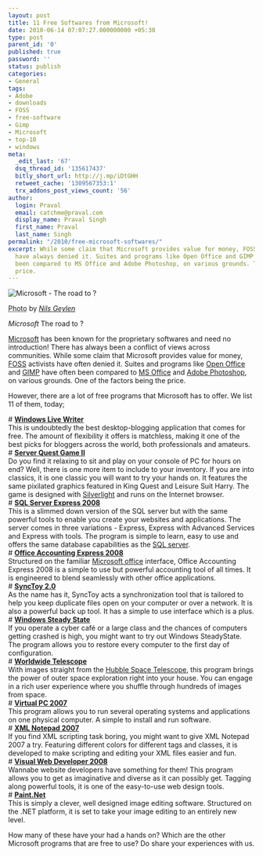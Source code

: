 ```yaml
---
layout: post
title: 11 Free Softwares from Microsoft!
date: 2010-06-14 07:07:27.000000000 +05:30
type: post
parent_id: '0'
published: true
password: ''
status: publish
categories:
- General
tags:
- Adobe
- downloads
- FOSS
- free-software
- Gimp
- Microsoft
- top-10
- windows
meta:
  _edit_last: '67'
  dsq_thread_id: '135617437'
  bitly_short_url: http://j.mp/iDtGHH
  retweet_cache: '1309567353:1'
  trx_addons_post_views_count: '56'
author:
  login: Praval
  email: catchme@praval.com
  display_name: Praval Singh
  first_name: Praval
  last_name: Singh
permalink: "/2010/free-microsoft-softwares/"
excerpt: While some claim that Microsoft provides value for money, FOSS activists
  have always denied it. Suites and programs like Open Office and GIMP have often
  been compared to MS Office and Adobe Photoshop, on various grounds. That includes
  price.
---
```

<div class="figure"><img src="/static/2010/06/microsoft-road-to.jpg" alt="Microsoft - The road to ?" />
<p class="credit"><abbr class="type" title="Photograph">Photo</abbr> by <cite><a href="http://www.flickr.com/photos/napfisk/2440029659/">Nils Geylen</a></cite></p>
<p class="caption"><em class="title">Microsoft</em> The road to ?</p>
</div>
<p><a href="http://www.microsoft.com/">Microsoft</a> has been known for the proprietary softwares and need no introduction! There has always been a conflict of views across communities. While some claim that Microsoft provides value for money, <a href="http://en.wikipedia.org/wiki/Free_and_open_source_software">FOSS</a> activists have often denied it. Suites and programs like <a href="http://www.openoffice.org/">Open Office</a> and <a href="http://www.gimp.org/">GIMP</a> have often been compared to <a href="http://office.microsoft.com/">MS Office</a> and <a href="http://www.adobe.com/products/photoshop/compare/">Adobe Photoshop</a>, on various grounds. One of the factors being the price.</p>
<p>However, there are a lot of free programs that Microsoft has to offer. We list 11 of them, today;</p>
<p># <a href="http://windowslivewriter.spaces.live.com/"><strong>Windows Live Writer</strong></a><br />
This is undoubtedly the best desktop-blogging application that comes for free. The amount of flexibility it offers is matchless, making it one of the best picks for bloggers across the world, both professionals and amateurs.<br />
# <a href="http://www.microsoft.com/click/serverquest/"><strong>Server Quest Game II</strong></a><br />
Do you find it relaxing to sit and play on your console of PC for hours on end? Well, there is one more item to include to your inventory. If you are into classics, it is one classic you will want to try your hands on. It features the same pixilated graphics featured in King Quest and Leisure Suit Harry. The game is designed with <a href="http://silverlight.net/">Silverlight</a> and runs on the Internet browser.<br />
# <a href="http://www.microsoft.com/express/Database/"><strong>SQL Server Express 2008</strong></a><br />
This is a slimmed down version of the SQL server but with the same powerful tools to enable you create your websites and applications. The server comes in three variations - Express, Express with Advanced Services and Express with tools. The program is simple to learn, easy to use and offers the same database capabilities as the <a href="http://en.wikipedia.org/wiki/Microsoft_SQL_Server">SQL server</a>.<br />
# <a href="http://download.cnet.com/Microsoft-Office-Accounting-Express/3000-2066_4-10599757.html"><strong>Office Accounting Express 2008</strong></a><br />
Structured on the familiar <a href="http://office.microsoft.com/en-us/default.aspx">Microsoft office</a> interface, Office Accounting Express 2008 is a simple to use but powerful accounting tool of all times. It is engineered to blend seamlessly with other office applications.<br />
# <a href="http://en.wikipedia.org/wiki/SyncToy"><strong>SyncToy 2.0</strong></a><br />
As the name has it, SyncToy acts a synchronization tool that is tailored to help you keep duplicate files open on your computer or over a network. It is also a powerful back up tool. It has a simple to use interface which is a plus.<br />
# <a href="http://www.microsoft.com/windows/products/winfamily/sharedaccess/default.mspx"><strong>Windows Steady State</strong></a><br />
If you operate a cyber café or a large class and the chances of computers getting crashed is high, you might want to try out Windows SteadyState. The program allows you to restore every computer to the first day of configuration.<br />
# <a href="http://www.worldwidetelescope.org/Home.aspx"><strong>Worldwide Telescope</strong></a><br />
With images straight from the <a href="http://en.wikipedia.org/wiki/Hubble_Space_Telescope">Hubble Space Telescope</a>, this program brings the power of outer space exploration right into your house. You can engage in a rich user experience where you shuffle through hundreds of images from space.<br />
# <a href="http://www.microsoft.com/windows/virtual-pc/"><strong>Virtual PC 2007</strong></a><br />
This program allows you to run several operating systems and applications on one physical computer. A simple to install and run software.<br />
# <a href="http://blogs.msdn.com/xmlteam/archive/2007/03/22/xml-notepad-2007-version-2-3-is-now-available.aspx"><strong>XML Notepad 2007</strong></a><br />
If you find XML scripting task boring, you might want to give XML Notepad 2007 a try. Featuring different colors for different tags and classes, it is developed to make scripting and editing your XML files easier and fun.<br />
# <a href="http://www.microsoft.com/express/Web/"><strong>Visual Web Developer 2008</strong></a><br />
Wannabe website developers have something for them! This program allows you to get as imaginative and diverse as it can possibly get. Tagging along powerful tools, it is one of the easy-to-use web design tools.<br />
# <a href="http://www.getpaint.net/"><strong>Paint.Net</strong></a><br />
This is simply a clever, well designed image editing software. Structured on the .NET platform, it is set to take your image editing to an entirely new level.</p>
<p>How many of these have your had a hands on? Which are the other Microsoft programs that are free to use? Do share your experiences with us.</p>
